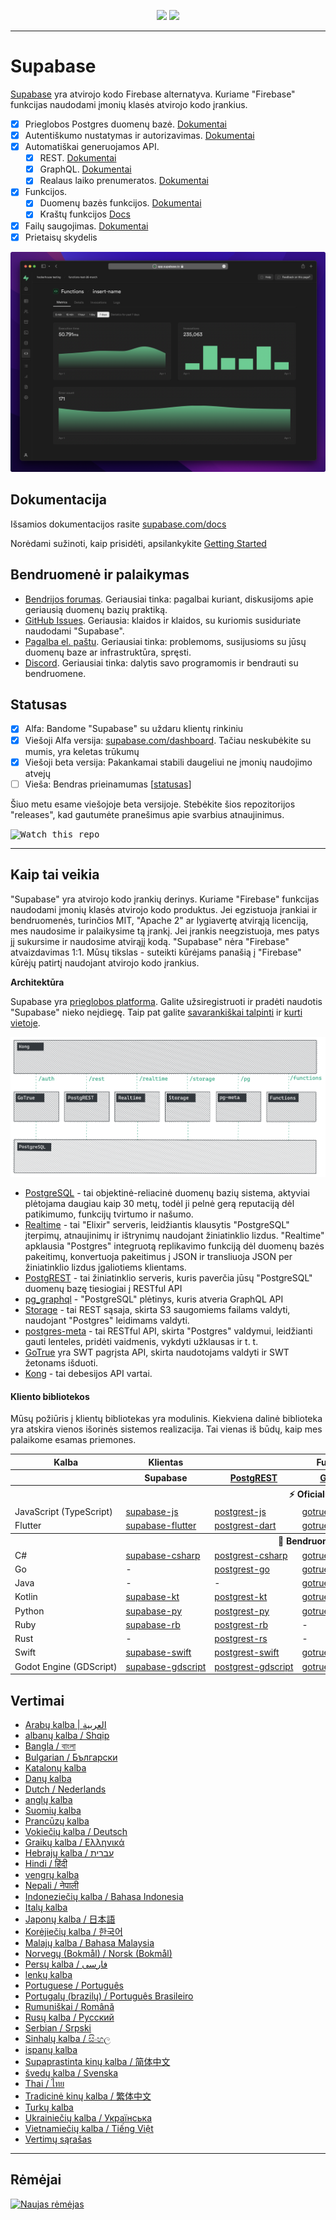 <p align="center">
<img src="https://user-images.githubusercontent.com/8291514/213727234-cda046d6-28c6-491a-b284-b86c5cede25d.png#gh-light-mode-only">
<img src="https://user-images.githubusercontent.com/8291514/213727225-56186826-bee8-43b5-9b15-86e839d89393.png#gh-dark-mode-only">
</p>

---

# Supabase

[Supabase](https://supabase.com) yra atvirojo kodo Firebase alternatyva. Kuriame "Firebase" funkcijas naudodami įmonių klasės atvirojo kodo įrankius.

- [x] Prieglobos Postgres duomenų bazė. [Dokumentai](https://supabase.com/docs/guides/database)
- [x] Autentiškumo nustatymas ir autorizavimas. [Dokumentai](https://supabase.com/docs/guides/auth)
- [x] Automatiškai generuojamos API.
  - [x] REST. [Dokumentai](https://supabase.com/docs/guides/api#rest-api-overview)
  - [x] GraphQL. [Dokumentai](https://supabase.com/docs/guides/api#graphql-api-overview)
  - [x] Realaus laiko prenumeratos. [Dokumentai](https://supabase.com/docs/guides/api#realtime-api-overview)
- [x] Funkcijos.
  - [x] Duomenų bazės funkcijos. [Dokumentai](https://supabase.com/docs/guides/database/functions)
  - [x] Kraštų funkcijos [Docs](https://supabase.com/docs/guides/functions)
- [x] Failų saugojimas. [Dokumentai](https://supabase.com/docs/guides/storage)
- [x] Prietaisų skydelis

![Supabase Dashboard](https://raw.githubusercontent.com/supabase/supabase/master/apps/www/public/images/github/supabase-dashboard.png)

## Dokumentacija

Išsamios dokumentacijos rasite [supabase.com/docs](https://supabase.com/docs)

Norėdami sužinoti, kaip prisidėti, apsilankykite [Getting Started](../DEVELOPERS.md)

## Bendruomenė ir palaikymas

- [Bendrijos forumas](https://github.com/supabase/supabase/discussions). Geriausiai tinka: pagalbai kuriant, diskusijoms apie geriausią duomenų bazių praktiką.
- [GitHub Issues](https://github.com/supabase/supabase/issues). Geriausia: klaidos ir klaidos, su kuriomis susiduriate naudodami "Supabase".
- [Pagalba el. paštu](https://supabase.com/docs/support#business-support). Geriausiai tinka: problemoms, susijusioms su jūsų duomenų baze ar infrastruktūra, spręsti.
- [Discord](https://discord.supabase.com). Geriausiai tinka: dalytis savo programomis ir bendrauti su bendruomene.

## Statusas

- [x] Alfa: Bandome "Supabase" su uždaru klientų rinkiniu
- [x] Viešoji Alfa versija: [supabase.com/dashboard](https://supabase.com/dashboard). Tačiau neskubėkite su mumis, yra keletas trūkumų
- [x] Viešoji beta versija: Pakankamai stabili daugeliui ne įmonių naudojimo atvejų
- [ ] Vieša: Bendras prieinamumas [[statusas](https://supabase.com/docs/guides/getting-started/features#feature-status)]

Šiuo metu esame viešojoje beta versijoje. Stebėkite šios repozitorijos "releases", kad gautumėte pranešimus apie svarbius atnaujinimus.

<kbd><img src="https://raw.githubusercontent.com/supabase/supabase/d5f7f413ab356dc1a92075cb3cee4e40a957d5b1/web/static/watch-repo.gif" alt="Watch this repo"/></kbd>

---

## Kaip tai veikia

"Supabase" yra atvirojo kodo įrankių derinys. Kuriame "Firebase" funkcijas naudodami įmonių klasės atvirojo kodo produktus. Jei egzistuoja įrankiai ir bendruomenės, turinčios MIT, "Apache 2" ar lygiavertę atvirąją licenciją, mes naudosime ir palaikysime tą įrankį. Jei įrankis neegzistuoja, mes patys jį sukursime ir naudosime atvirąjį kodą. "Supabase" nėra "Firebase" atvaizdavimas 1:1. Mūsų tikslas - suteikti kūrėjams panašią į "Firebase" kūrėjų patirtį naudojant atvirojo kodo įrankius.

**Architektūra**

Supabase yra [prieglobos platforma](https://supabase.com/dashboard). Galite užsiregistruoti ir pradėti naudotis "Supabase" nieko neįdiegę.
Taip pat galite [savarankiškai talpinti](https://supabase.com/docs/guides/hosting/overview) ir [kurti vietoje](https://supabase.com/docs/guides/local-development).

![Architektūra](https://github.com/supabase/supabase/blob/master/apps/docs/public/img/supabase-architecture.png)

- [PostgreSQL](https://www.postgresql.org/) - tai objektinė-reliacinė duomenų bazių sistema, aktyviai plėtojama daugiau kaip 30 metų, todėl ji pelnė gerą reputaciją dėl patikimumo, funkcijų tvirtumo ir našumo.
- [Realtime](https://github.com/supabase/realtime) - tai "Elixir" serveris, leidžiantis klausytis "PostgreSQL" įterpimų, atnaujinimų ir ištrynimų naudojant žiniatinklio lizdus. "Realtime" apklausia "Postgres" integruotą replikavimo funkciją dėl duomenų bazės pakeitimų, konvertuoja pakeitimus į JSON ir transliuoja JSON per žiniatinklio lizdus įgaliotiems klientams.
- [PostgREST](http://postgrest.org/) - tai žiniatinklio serveris, kuris paverčia jūsų "PostgreSQL" duomenų bazę tiesiogiai į RESTful API
- [pg_graphql](http://github.com/supabase/pg_graphql/) - "PostgreSQL" plėtinys, kuris atveria GraphQL API
- [Storage](https://github.com/supabase/storage-api) - tai REST sąsaja, skirta S3 saugomiems failams valdyti, naudojant "Postgres" leidimams valdyti.
- [postgres-meta](https://github.com/supabase/postgres-meta) - tai RESTful API, skirta "Postgres" valdymui, leidžianti gauti lenteles, pridėti vaidmenis, vykdyti užklausas ir t. t.
- [GoTrue](https://github.com/netlify/gotrue) yra SWT pagrįsta API, skirta naudotojams valdyti ir SWT žetonams išduoti.
- [Kong](https://github.com/Kong/kong) - tai debesijos API vartai.

#### Kliento bibliotekos

Mūsų požiūris į klientų bibliotekas yra modulinis. Kiekviena dalinė biblioteka yra atskira vienos išorinės sistemos realizacija. Tai vienas iš būdų, kaip mes palaikome esamas priemones.

<table style="table-layout:fixed; white-space: nowrap;">
  <tr>
    <th>Kalba</th>
    <th>Klientas</th>
    <th colspan="5">Funkcijų klientai (įtraukti į "Supabase" klientą)</th>
  </tr>
  
  <tr>
    <th></th>
    <th>Supabase</th>
    <th><a href="https://github.com/postgrest/postgrest" target="_blank" rel="noopener noreferrer">PostgREST</a></th>
    <th><a href="https://github.com/supabase/gotrue" target="_blank" rel="noopener noreferrer">GoTrue</a></th>
    <th><a href="https://github.com/supabase/realtime" target="_blank" rel="noopener noreferrer">Realtime</a></th>
    <th><a href="https://github.com/supabase/storage-api" target="_blank" rel="noopener noreferrer">Storage</a></th>
    <th>Functions</th>
  </tr>
  <!-- TEMPLATE FOR NEW ROW -->
  <!-- START ROW
  <tr>
    <td>lang</td>
    <td><a href="https://github.com/supabase-community/supabase-lang" target="_blank" rel="noopener noreferrer">supabase-lang</a></td>
    <td><a href="https://github.com/supabase-community/postgrest-lang" target="_blank" rel="noopener noreferrer">postgrest-lang</a></td>
    <td><a href="https://github.com/supabase-community/gotrue-lang" target="_blank" rel="noopener noreferrer">gotrue-lang</a></td>
    <td><a href="https://github.com/supabase-community/realtime-lang" target="_blank" rel="noopener noreferrer">realtime-lang</a></td>
    <td><a href="https://github.com/supabase-community/storage-lang" target="_blank" rel="noopener noreferrer">storage-lang</a></td>
  </tr>
  END ROW -->
  
  <th colspan="7">⚡️ Oficialus ⚡️</th>
  
  <tr>
    <td>JavaScript (TypeScript)</td>
    <td><a href="https://github.com/supabase/supabase-js" target="_blank" rel="noopener noreferrer">supabase-js</a></td>
    <td><a href="https://github.com/supabase/postgrest-js" target="_blank" rel="noopener noreferrer">postgrest-js</a></td>
    <td><a href="https://github.com/supabase/gotrue-js" target="_blank" rel="noopener noreferrer">gotrue-js</a></td>
    <td><a href="https://github.com/supabase/realtime-js" target="_blank" rel="noopener noreferrer">realtime-js</a></td>
    <td><a href="https://github.com/supabase/storage-js" target="_blank" rel="noopener noreferrer">storage-js</a></td>
    <td><a href="https://github.com/supabase/functions-js" target="_blank" rel="noopener noreferrer">functions-js</a></td>
  </tr>
    <tr>
    <td>Flutter</td>
    <td><a href="https://github.com/supabase/supabase-flutter" target="_blank" rel="noopener noreferrer">supabase-flutter</a></td>
    <td><a href="https://github.com/supabase/postgrest-dart" target="_blank" rel="noopener noreferrer">postgrest-dart</a></td>
    <td><a href="https://github.com/supabase/gotrue-dart" target="_blank" rel="noopener noreferrer">gotrue-dart</a></td>
    <td><a href="https://github.com/supabase/realtime-dart" target="_blank" rel="noopener noreferrer">realtime-dart</a></td>
    <td><a href="https://github.com/supabase/storage-dart" target="_blank" rel="noopener noreferrer">storage-dart</a></td>
    <td><a href="https://github.com/supabase/functions-dart" target="_blank" rel="noopener noreferrer">functions-dart</a></td>
  </tr>
  
  <th colspan="7">💚 Bendruomenė 💚</th>
  
  <tr>
    <td>C#</td>
    <td><a href="https://github.com/supabase-community/supabase-csharp" target="_blank" rel="noopener noreferrer">supabase-csharp</a></td>
    <td><a href="https://github.com/supabase-community/postgrest-csharp" target="_blank" rel="noopener noreferrer">postgrest-csharp</a></td>
    <td><a href="https://github.com/supabase-community/gotrue-csharp" target="_blank" rel="noopener noreferrer">gotrue-csharp</a></td>
    <td><a href="https://github.com/supabase-community/realtime-csharp" target="_blank" rel="noopener noreferrer">realtime-csharp</a></td>
    <td><a href="https://github.com/supabase-community/storage-csharp" target="_blank" rel="noopener noreferrer">storage-csharp</a></td>
    <td><a href="https://github.com/supabase-community/functions-csharp" target="_blank" rel="noopener noreferrer">functions-csharp</a></td>
  </tr>
  <tr>
    <td>Go</td>
    <td>-</td>
    <td><a href="https://github.com/supabase-community/postgrest-go" target="_blank" rel="noopener noreferrer">postgrest-go</a></td>
    <td><a href="https://github.com/supabase-community/gotrue-go" target="_blank" rel="noopener noreferrer">gotrue-go</a></td>
    <td>-</td>
    <td><a href="https://github.com/supabase-community/storage-go" target="_blank" rel="noopener noreferrer">storage-go</a></td>
    <td><a href="https://github.com/supabase-community/functions-go" target="_blank" rel="noopener noreferrer">functions-go</a></td>
  </tr>
  <tr>
    <td>Java</td>
    <td>-</td>
    <td>-</td>
    <td><a href="https://github.com/supabase-community/gotrue-java" target="_blank" rel="noopener noreferrer">gotrue-java</a></td>
    <td>-</td>
    <td><a href="https://github.com/supabase-community/storage-java" target="_blank" rel="noopener noreferrer">storage-java</a></td>
    <td>-</td>
  </tr>
  <tr>
    <td>Kotlin</td>
    <td><a href="https://github.com/supabase-community/supabase-kt" target="_blank" rel="noopener noreferrer">supabase-kt</a></td>
    <td><a href="https://github.com/supabase-community/supabase-kt/tree/master/Postgrest" target="_blank" rel="noopener noreferrer">postgrest-kt</a></td>
    <td><a href="https://github.com/supabase-community/supabase-kt/tree/master/GoTrue" target="_blank" rel="noopener noreferrer">gotrue-kt</a></td>
    <td><a href="https://github.com/supabase-community/supabase-kt/tree/master/Realtime" target="_blank" rel="noopener noreferrer">realtime-kt</a></td>
    <td><a href="https://github.com/supabase-community/supabase-kt/tree/master/Storage" target="_blank" rel="noopener noreferrer">storage-kt</a></td>
    <td><a href="https://github.com/supabase-community/supabase-kt/tree/master/Functions" target="_blank" rel="noopener noreferrer">functions-kt</a></td>
  </tr>
  <tr>
    <td>Python</td>
    <td><a href="https://github.com/supabase-community/supabase-py" target="_blank" rel="noopener noreferrer">supabase-py</a></td>
    <td><a href="https://github.com/supabase-community/postgrest-py" target="_blank" rel="noopener noreferrer">postgrest-py</a></td>
    <td><a href="https://github.com/supabase-community/gotrue-py" target="_blank" rel="noopener noreferrer">gotrue-py</a></td>
    <td><a href="https://github.com/supabase-community/realtime-py" target="_blank" rel="noopener noreferrer">realtime-py</a></td>
    <td><a href="https://github.com/supabase-community/storage-py" target="_blank" rel="noopener noreferrer">storage-py</a></td>
    <td><a href="https://github.com/supabase-community/functions-py" target="_blank" rel="noopener noreferrer">functions-py</a></td>
  </tr>
  <tr>
    <td>Ruby</td>
    <td><a href="https://github.com/supabase-community/supabase-rb" target="_blank" rel="noopener noreferrer">supabase-rb</a></td>
    <td><a href="https://github.com/supabase-community/postgrest-rb" target="_blank" rel="noopener noreferrer">postgrest-rb</a></td>
    <td>-</td>
    <td>-</td>
    <td>-</td>
    <td>-</td>
  </tr>
  <tr>
    <td>Rust</td>
    <td>-</td>
    <td><a href="https://github.com/supabase-community/postgrest-rs" target="_blank" rel="noopener noreferrer">postgrest-rs</a></td>
    <td>-</td>
    <td>-</td>
    <td>-</td>
    <td>-</td>
  </tr>
  <tr>
    <td>Swift</td>
    <td><a href="https://github.com/supabase-community/supabase-swift" target="_blank" rel="noopener noreferrer">supabase-swift</a></td>
    <td><a href="https://github.com/supabase-community/postgrest-swift" target="_blank" rel="noopener noreferrer">postgrest-swift</a></td>
    <td><a href="https://github.com/supabase-community/gotrue-swift" target="_blank" rel="noopener noreferrer">gotrue-swift</a></td>
    <td><a href="https://github.com/supabase-community/realtime-swift" target="_blank" rel="noopener noreferrer">realtime-swift</a></td>
    <td><a href="https://github.com/supabase-community/storage-swift" target="_blank" rel="noopener noreferrer">storage-swift</a></td>
    <td><a href="https://github.com/supabase-community/functions-swift" target="_blank" rel="noopener noreferrer">functions-swift</a></td>
  </tr>
  <tr>
    <td>Godot Engine (GDScript)</td>
    <td><a href="https://github.com/supabase-community/godot-engine.supabase" target="_blank" rel="noopener noreferrer">supabase-gdscript</a></td>
    <td><a href="https://github.com/supabase-community/postgrest-gdscript" target="_blank" rel="noopener noreferrer">postgrest-gdscript</a></td>
    <td><a href="https://github.com/supabase-community/gotrue-gdscript" target="_blank" rel="noopener noreferrer">gotrue-gdscript</a></td>
    <td><a href="https://github.com/supabase-community/realtime-gdscript" target="_blank" rel="noopener noreferrer">realtime-gdscript</a></td>
    <td><a href="https://github.com/supabase-community/storage-gdscript" target="_blank" rel="noopener noreferrer">storage-gdscript</a></td>
    <td><a href="https://github.com/supabase-community/functions-gdscript" target="_blank" rel="noopener noreferrer">functions-gdscript</a></td>
  </tr>
  
</table>

<!--- Remove this list if you're translating to another language, it's hard to keep updated across multiple files-->
<!--- Keep only the link to the list of translation files-->

## Vertimai

- [Arabų kalba | العربية](/i18n/README.ar.md)
- [albanų kalba / Shqip](/i18n/README.sq.md)
- [Bangla / বাংলা](/i18n/README.bn.md)
- [Bulgarian / Български](/i18n/README.bg.md)
- [Katalonų kalba](/i18n/README.ca.md)
- [Danų kalba](/i18n/README.da.md)
- [Dutch / Nederlands](/i18n/README.nl.md)
- [anglų kalba](https://github.com/supabase/supabase)
- [Suomių kalba](/i18n/README.fi.md)
- [Prancūzų kalba](/i18n/README.fr.md)
- [Vokiečių kalba / Deutsch](/i18n/README.de.md)
- [Graikų kalba / Ελληνικά](/i18n/README.gr.md)
- [Hebrajų kalba / עברית](/i18n/README.he.md)
- [Hindi / हिंदी](/i18n/README.hi.md)
- [vengrų kalba](/i18n/README.hu.md)
- [Nepali / नेपाली](/i18n/README.ne.md)
- [Indoneziečių kalba / Bahasa Indonesia](/i18n/README.id.md)
- [Italų kalba](/i18n/README.it.md)
- [Japonų kalba / 日本語](/i18n/README.jp.md)
- [Korėjiečių kalba / 한국어](/i18n/README.ko.md)
- [Malajų kalba / Bahasa Malaysia](/i18n/README.ms.md)
- [Norvegų (Bokmål) / Norsk (Bokmål)](/i18n/README.nb-no.md)
- [Persų kalba / فارسی](/i18n/README.fa.md)
- [lenkų kalba](/i18n/README.pl.md)
- [Portuguese / Português](/i18n/README.pt.md)
- [Portugalų (brazilų) / Português Brasileiro](/i18n/README.pt-br.md)
- [Rumuniškai / Română](/i18n/README.ro.md)
- [Rusų kalba / Pусский](/i18n/README.ru.md)
- [Serbian / Srpski](/i18n/README.sr.md)
- [Sinhalų kalba / සිංහල](/i18n/README.si.md)
- [ispanų kalba](/i18n/README.es.md)
- [Supaprastinta kinų kalba / 简体中文](/i18n/README.zh-cn.md)
- [švedų kalba / Svenska](/i18n/README.sv.md)
- [Thai / ไทย](/i18n/README.th.md)
- [Tradicinė kinų kalba / 繁体中文](/i18n/README.zh-tw.md)
- [Turkų kalba](/i18n/README.tr.md)
- [Ukrainiečių kalba / Українська](/i18n/README.uk.md)
- [Vietnamiečių kalba / Tiếng Việt](/i18n/README.vi-vn.md)
- [Vertimų sąrašas](/i18n/languages.md) <!--- Keep only this -->

---

## Rėmėjai

[![Naujas rėmėjas](https://user-images.githubusercontent.com/10214025/90518111-e74bbb00-e198-11ea-8f88-c9e3c1aa4b5b.png)](https://github.com/sponsors/supabase)
